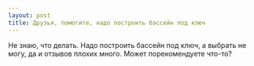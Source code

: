 ```yaml
---
layout: post 
title: Друзья, помогите, надо построить бассейн под ключ 
--- 
```

Не знаю, что делать. Надо построить бассейн под ключ, а выбрать не могу, да и отзывов плохих много. Может порекомендуете что-то?